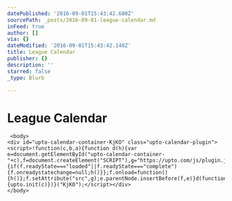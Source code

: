```yaml
---
datePublished: '2016-09-01T15:43:42.680Z'
sourcePath: _posts/2016-09-01-league-calendar.md
inFeed: true
author: []
via: {}
dateModified: '2016-09-01T15:43:42.148Z'
title: League Calendar
publisher: {}
description: ''
starred: false
_type: Blurb

---
```

# League Calendar

     <body>
    <div id="upto-calendar-container-KjKO" class="upto-calendar-plugin"><script>!function(c,b,a){function d(h){var e=document.getElementById("upto-calendar-container-"+c),f=document.createElement("SCRIPT"),g="https://upto.com/js/plugin.js";f.onreadystatechange=function(){if(f.readyState==="loaded"||f.readyState==="complete"){f.onreadystatechange=null;h()}};f.onload=function(){h()};f.setAttribute("src",g);e.parentNode.insertBefore(f,e)}d(function(){upto.init(c)})}("KjKO");</script></div>
    </body>